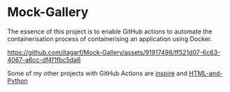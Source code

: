 # Mock-Gallery

The essence of this project is to enable GitHub actions to automate the containerisation process of containerising an application using Docker.


https://github.com/itagarf/Mock-Gallery/assets/91917498/ff521d07-6c63-4067-a6cc-df4f1fbc5da6



Some of my other projects with GitHub Actions are [inspire](https://github.com/itagarf/inspire) and [HTML-and-Python](https://github.com/itagarf/HTML-and-Python)
